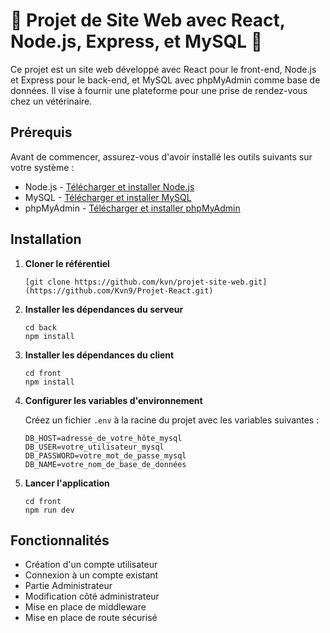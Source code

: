 # 🐾 Projet de Site Web avec React, Node.js, Express, et MySQL 🐶

Ce projet est un site web développé avec React pour le front-end, Node.js et Express pour le back-end, et MySQL avec phpMyAdmin comme base de données. Il vise à fournir une plateforme pour une prise de rendez-vous chez un vétérinaire.

## Prérequis

Avant de commencer, assurez-vous d'avoir installé les outils suivants sur votre système :

- Node.js - [Télécharger et installer Node.js](https://nodejs.org/)
- MySQL - [Télécharger et installer MySQL](https://www.mysql.com/)
- phpMyAdmin - [Télécharger et installer phpMyAdmin](https://www.phpmyadmin.net/)
  
## Installation

1. **Cloner le référentiel**

    ```
    [git clone https://github.com/kvn/projet-site-web.git](https://github.com/Kvn9/Projet-React.git)
    ```

2. **Installer les dépendances du serveur**

    ```
    cd back
    npm install
    ```

3. **Installer les dépendances du client**

    ```
    cd front
    npm install
    ```

4. **Configurer les variables d'environnement**

    Créez un fichier `.env` à la racine du projet avec les variables suivantes :

    ```
    DB_HOST=adresse_de_votre_hôte_mysql
    DB_USER=votre_utilisateur_mysql
    DB_PASSWORD=votre_mot_de_passe_mysql
    DB_NAME=votre_nom_de_base_de_données
    ```

6. **Lancer l'application**

    ```
    cd front
    npm run dev
    ```

## Fonctionnalités

- Création d'un compte utilisateur
- Connexion à un compte existant
- Partie Administrateur
- Modification côté administrateur
- Mise en place de middleware
- Mise en place de route sécurisé 
